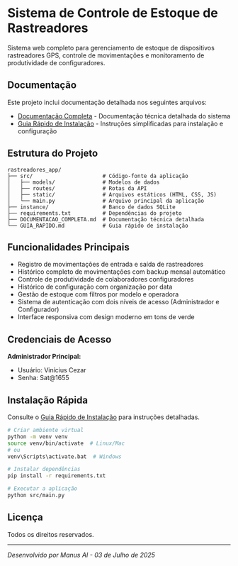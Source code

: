 # Sistema de Controle de Estoque de Rastreadores

Sistema web completo para gerenciamento de estoque de dispositivos rastreadores GPS, controle de movimentações e monitoramento de produtividade de configuradores.

## Documentação

Este projeto inclui documentação detalhada nos seguintes arquivos:

- [Documentação Completa](./DOCUMENTACAO_COMPLETA.md) - Documentação técnica detalhada do sistema
- [Guia Rápido de Instalação](./GUIA_RAPIDO.md) - Instruções simplificadas para instalação e configuração

## Estrutura do Projeto

```
rastreadores_app/
├── src/                      # Código-fonte da aplicação
│   ├── models/               # Modelos de dados
│   ├── routes/               # Rotas da API
│   ├── static/               # Arquivos estáticos (HTML, CSS, JS)
│   └── main.py               # Arquivo principal da aplicação
├── instance/                 # Banco de dados SQLite
├── requirements.txt          # Dependências do projeto
├── DOCUMENTACAO_COMPLETA.md  # Documentação técnica detalhada
└── GUIA_RAPIDO.md            # Guia rápido de instalação
```

## Funcionalidades Principais

- Registro de movimentações de entrada e saída de rastreadores
- Histórico completo de movimentações com backup mensal automático
- Controle de produtividade de colaboradores configuradores
- Histórico de configuração com organização por data
- Gestão de estoque com filtros por modelo e operadora
- Sistema de autenticação com dois níveis de acesso (Administrador e Configurador)
- Interface responsiva com design moderno em tons de verde

## Credenciais de Acesso

**Administrador Principal:**
- Usuário: Vinícius Cezar
- Senha: Sat@1655

## Instalação Rápida

Consulte o [Guia Rápido de Instalação](./GUIA_RAPIDO.md) para instruções detalhadas.

```bash
# Criar ambiente virtual
python -m venv venv
source venv/bin/activate  # Linux/Mac
# ou
venv\Scripts\activate.bat  # Windows

# Instalar dependências
pip install -r requirements.txt

# Executar a aplicação
python src/main.py
```

## Licença

Todos os direitos reservados.

---

*Desenvolvido por Manus AI - 03 de Julho de 2025*

